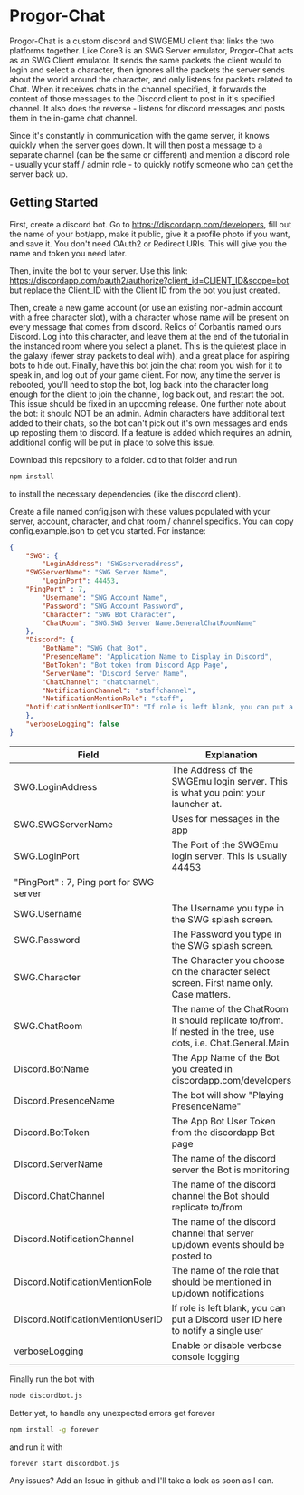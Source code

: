 # Progor-Chat

Progor-Chat is a custom discord and SWGEMU client that links the two platforms together.  Like Core3 is an SWG Server emulator, Progor-Chat acts as an SWG Client emulator.  It sends the same packets the client would to login and select a character, then ignores all the packets the server sends about the world around the character, and only listens for packets related to Chat.  When it receives chats in the channel specified, it forwards the content of those messages to the Discord client to post in it's specified channel.  It also does the reverse - listens for discord messages and posts them in the in-game chat channel.

Since it's constantly in communication with the game server, it knows quickly when the server goes down.  It will then post a message to a separate channel (can be the same or different) and mention a discord role - usually your staff / admin role - to quickly notify someone who can get the server back up.

## Getting Started

First, create a discord bot.  Go to https://discordapp.com/developers, fill out the name of your bot/app, make it public, give it a profile photo if you want, and save it.  You don't need OAuth2 or Redirect URIs.  This will give you the name and token you need later.

Then, invite the bot to your server.  Use this link: https://discordapp.com/oauth2/authorize?client_id=CLIENT_ID&scope=bot but replace the Client_ID with the Client ID from the bot you just created.

Then, create a new game account (or use an existing non-admin account with a free character slot), with a character whose name will be present on every message that comes from discord.  Relics of Corbantis named ours Discord.  Log into this character, and leave them at the end of the tutorial in the instanced room where you select a planet.  This is the quietest place in the galaxy (fewer stray packets to deal with), and a great place for aspiring bots to hide out.  Finally, have this bot join the chat room you wish for it to speak in, and log out of your game client.  For now, any time the server is rebooted, you'll need to stop the bot, log back into the character long enough for the client to join the channel, log back out, and restart the bot.  This issue should be fixed in an upcoming release.  One further note about the bot: it should NOT be an admin.  Admin characters have additional text added to their chats, so the bot can't pick out it's own messages and ends up reposting them to discord.  If a feature is added which requires an admin, additional config will be put in place to solve this issue.

Download this repository to a folder.  cd to that folder and run

```sh
npm install
```

to install the necessary dependencies (like the discord client).

Create a file named config.json with these values populated with your server, account, character, and chat room / channel specifics.  You can copy config.example.json to get you started.
For instance:
```json
{
    "SWG": {
        "LoginAddress": "SWGserveraddress",
	"SWGServerName": "SWG Server Name",
        "LoginPort": 44453,
	"PingPort" : 7,
        "Username": "SWG Account Name",
        "Password": "SWG Account Password",
        "Character": "SWG Bot Character",
        "ChatRoom": "SWG.SWG Server Name.GeneralChatRoomName"
    },
    "Discord": {
        "BotName": "SWG Chat Bot",
        "PresenceName": "Application Name to Display in Discord",
        "BotToken": "Bot token from Discord App Page",
        "ServerName": "Discord Server Name",
        "ChatChannel": "chatchannel",
        "NotificationChannel": "staffchannel",
        "NotificationMentionRole": "staff",
	"NotificationMentionUserID": "If role is left blank, you can put a Discord user ID here to notify a single user"
    },
    "verboseLogging": false
}

```

| Field | Explanation |
| ------ | ------ |
| SWG.LoginAddress | The Address of the SWGEmu login server.  This is what you point your launcher at. |
| SWG.SWGServerName| Uses for messages in the app |
| SWG.LoginPort | The Port of the SWGEmu login server.  This is usually 44453 |
"PingPort" : 7,  Ping port for SWG server |
| SWG.Username | The Username you type in the SWG splash screen. |
| SWG.Password | The Password you type in the SWG splash screen. |
| SWG.Character | The Character you choose on the character select screen.  First name only.  Case matters. |
| SWG.ChatRoom | The name of the ChatRoom it should replicate to/from.  If nested in the tree, use dots, i.e. Chat.General.Main |
| Discord.BotName | The App Name of the Bot you created in discordapp.com/developers |
| Discord.PresenceName | The bot will show "Playing PresenceName" |
| Discord.BotToken | The App Bot User Token from the discordapp Bot page |
| Discord.ServerName | The name of the discord server the Bot is monitoring |
| Discord.ChatChannel | The name of the discord channel the Bot should replicate to/from |
| Discord.NotificationChannel | The name of the discord channel that server up/down events should be posted to |
| Discord.NotificationMentionRole | The name of the role that should be mentioned in up/down notifications |
| Discord.NotificationMentionUserID| If role is left blank, you can put a Discord user ID here to notify a single user |
| verboseLogging| Enable or disable verbose console logging |

Finally run the bot with

```sh
node discordbot.js
```

Better yet, to handle any unexpected errors get forever

```sh
npm install -g forever
```

and run it with

```sh
forever start discordbot.js
```

Any issues?  Add an Issue in github and I'll take a look as soon as I can.